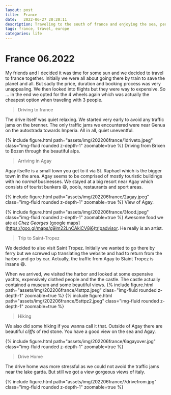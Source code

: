 ```yaml
---
layout: post
title:  France  
date:   2022-06-27 20:20:11
description: Traveling to the south of france and enjoying the sea, people and food.
tags: france, travel, europe
categories: life
---
```

# France 06.2022

My friends and I decided it was time for some sun and we decided to travel to france together.
Initially we were all about going there by train to save the planet and all.
But sadly the price, duration and booking process was very unappealing.
We then looked into flights but they were way to expensive.
So ... in the end we opted for the 4 wheels again which was actually the cheapest option when traveling with 3 people.

> Driving to france

The drive itself was quiet relaxing.
We started very early to avoid any traffic jams on the brenner.
The only traffic jams we encountered were near Genua on the autostrada towards Imperia.
All in all, quiet uneventful.

{% include figure.html path="assets/img/202206france/1driveto.jpeg" class="img-fluid rounded z-depth-1" zoomable=true %}
Driving from Brixen to Bozen through the beautiful alps.

> Arriving in Agay

Agay itselfe is a small town you get to it via St. Raphael which is the bigger town in the area.
Agay seems to be comprised of mostly touristic buildings with no *normal* businesses.
We stayed at a big resort near Agay which consists of tourist bunkers :smile:, pools, restaurants and sport areas.

{% include figure.html path="assets/img/202206france/2agay.jpeg" class="img-fluid rounded z-depth-1" zoomable=true %}
View of Agay.

{% include figure.html path="assets/img/202206france/3food.jpeg" class="img-fluid rounded z-depth-1" zoomable=true %}
Awesome food we ate at *Chez Georges* (google maps](https://goo.gl/maps/g9im22LnCAkiCV8j6)[tripadvisor](https://www.tripadvisor.com/Restaurant_Review-g1080032-d1333299-Reviews-Scarparo_le_Bluegreen-Agay_Saint_Raphael_French_Riviera_Cote_d_Azur_Provence_Alp.html?m=19905). He really is an artist.

> Trip to Saint-Tropez

We decided to also visit Saint Tropez.
Initially we wanted to go there by ferry but we screwed up translating the website and had to return from the harbor and go by car.
Actually, the traffic from Agay to Staint Tropez is insane :smile:.

When we arrived, we visited the harbor and looked at some expensive yachts, expensively clothed people and the the castle.
The castle actually contained a museum and some beautiful views.
{% include figure.html path="assets/img/202206france/4sttpz.jpeg" class="img-fluid rounded z-depth-1" zoomable=true %}
{% include figure.html path="assets/img/202206france/5sttpz2.jpeg" class="img-fluid rounded z-depth-1" zoomable=true %}

> Hiking

We also did some hiking if you wanna call it that.
Outside of Agay there are beautiful *cliffs* of red stone.
You have a good view on the sea and Agay.

{% include figure.html path="assets/img/202206france/6agayover.jpg" class="img-fluid rounded z-depth-1" zoomable=true %}

> Drive Home

The drive home was more stressful as we could not avoid the traffic jams near the lake garda.
But still we got a view gorgeous views of italy.


{% include figure.html path="assets/img/202206france/7drivefrom.jpg" class="img-fluid rounded z-depth-1" zoomable=true %}
